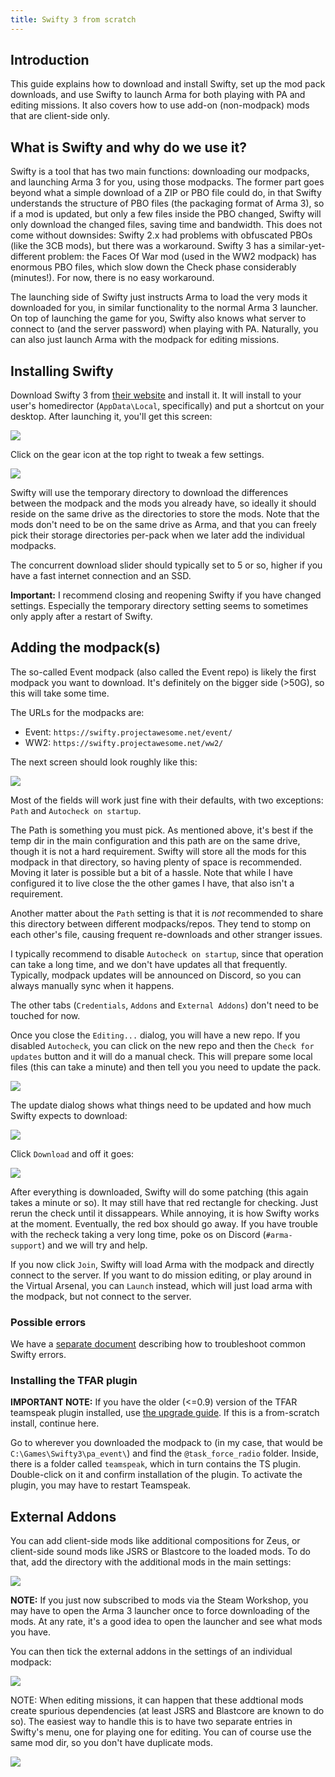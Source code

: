 ```yaml
---
title: Swifty 3 from scratch
---
```

## Introduction

This guide explains how to download and install Swifty, set up the mod pack
downloads, and use Swifty to launch Arma for both playing with PA and editing
missions. It also covers how to use add-on (non-modpack) mods that are
client-side only.

## What is Swifty and why do we use it?

Swifty is a tool that has two main functions: downloading our modpacks, and
launching Arma 3 for you, using those modpacks. The former part goes beyond
what a simple download of a ZIP or PBO file could do, in that Swifty
understands the structure of PBO files (the packaging format of Arma 3), so if
a mod is updated, but only a few files inside the PBO changed, Swifty will
only download the changed files, saving time and bandwidth. This does not come
without downsides: Swifty 2.x had problems with obfuscated PBOs (like the 3CB
mods), but there was a workaround. Swifty 3 has a similar-yet-different
problem: the Faces Of War mod (used in the WW2 modpack) has enormous PBO
files, which slow down the Check phase considerably (minutes!). For now, there
is no easy workaround.

The launching side of Swifty just instructs Arma to load the very mods it
downloaded for you, in similar functionality to the normal Arma 3 launcher. On
top of launching the game for you, Swifty also knows what server to connect to
(and the server password) when playing with PA. Naturally, you can also just
launch Arma with the modpack for editing missions.

## Installing Swifty

Download Swifty 3 from [their website](https://getswifty.net) and install it.
It will install to your user's homedirector (`AppData\Local`, specifically)
and put a shortcut on your desktop. After launching it, you'll get this
screen:

<img src="swifty3_empty.png">

Click on the gear icon at the top right to tweak a few settings. 

<img src="swifty3_settings.png">

Swifty will use the temporary directory to download the differences between
the modpack and the mods you already have, so ideally it should reside on the
same drive as the directories to store the mods. Note that the mods don't need
to be on the same drive as Arma, and that you can freely pick their storage
directories per-pack when we later add the individual modpacks.

The concurrent download slider should typically set to 5 or so, higher if you
have a fast internet connection and an SSD.

**Important:** I recommend closing and reopening Swifty if you have changed
settings. Especially the temporary directory setting seems to sometimes only
apply after a restart of Swifty.

## Adding the modpack(s)

The so-called Event modpack (also called the Event repo) is likely the first
modpack you want to download. It's definitely on the bigger side (>50G), so
this will take some time.

The URLs for the modpacks are:

- Event: `https://swifty.projectawesome.net/event/`
- WW2: `https://swifty.projectawesome.net/ww2/`

The next screen should look roughly like this:

<img src="swifty3_import_2.png">

Most of the fields will work just fine with their defaults, with two
exceptions: `Path` and `Autocheck on startup`.

The Path is something you must pick. As mentioned above, it's best if the temp
dir in the main configuration and this path are on the same drive, though it
is not a hard requirement. Swifty will store all the mods for this modpack in
that directory, so having plenty of space is recommended. Moving it later is
possible but a bit of a hassle. Note that while I have configured it to live
close the the other games I have, that also isn't a requirement.

Another matter about the `Path` setting is that it is *not* recommended to
share this directory between different modpacks/repos. They tend to stomp on
each other's file, causing frequent re-downloads and other stranger issues.

I typically recommend to disable `Autocheck on startup`, since that operation
can take a long time, and we don't have updates all that frequently. Typically,
modpack updates will be announced on Discord, so you can always manually sync
when it happens.

The other tabs (`Credentials`, `Addons` and `External Addons`) don't need to
be touched for now.

Once you close the `Editing...` dialog, you will have a new repo. If you
disabled `Autocheck`, you can click on the new repo and then the `Check for
updates` button and it will do a manual check. This will prepare some local
files (this can take a minute) and then tell you you need to update the pack.

<img src="swifty3_update_1.png">

The update dialog shows what things need to be updated and how much Swifty
expects to download:

<img src="swifty3_update_2.png">

Click `Download` and off it goes:

<img src="swifty3_dling.png">

After everything is downloaded, Swifty will do some patching (this again takes
a minute or so). It may still have that red rectangle for checking. Just rerun
the check until it dissappears. While annoying, it is how Swifty works at the
moment. Eventually, the red box should go away. If you have trouble with the
recheck taking a very long time, poke os on Discord (`#arma-support`) and we
will try and help.

If you now click `Join`, Swifty will load Arma with the modpack and directly
connect to the server. If you want to do mission editing, or play around in the
Virtual Arsenal, you can `Launch` instead, which will just load arma with the
modpack, but not connect to the server.

### Possible errors

We have a [separate document](../swifty_trblsht/) describing how to
troubleshoot common Swifty errors.

### Installing the TFAR plugin

**IMPORTANT NOTE:** If you have the older (<=0.9) version of the TFAR teamspeak
plugin installed, use [the upgrade guide](../../mods/tfar_update/). If
this is a from-scratch install, continue here.

Go to wherever you downloaded the modpack to (in my case, that would be
`C:\Games\Swifty3\pa_event\`) and find the `@task_force_radio` folder. Inside,
there is a folder called `teamspeak`, which in turn contains the TS plugin.
Double-click on it and confirm installation of the plugin. To activate the
plugin, you may have to restart Teamspeak.

## External Addons

You can add client-side mods like additional compositions for Zeus, or
client-side sound mods like JSRS or Blastcore to the loaded mods. To do that,
add the directory with the additional mods in the main settings:

<img src="swifty3_addl_dirs.png">

**NOTE:** If you just now subscribed to mods via the Steam Workshop, you may
have to open the Arma 3 launcher once to force downloading of the mods. At any
rate, it's a good idea to open the launcher and see what mods you have.

You can then tick the external addons in the settings of an individual
modpack:

<img src="swifty3_ext_addons.png">

NOTE: When editing missions, it can happen that these addtional mods create
spurious dependencies (at least JSRS and Blastcore are known to do so). The
easiest way to handle this is to have two separate entries in Swifty's menu,
one for playing one for editing. You can of course use the same mod dir, so you
don't have duplicate mods. 

<img src="swifty3_main_full.png">
